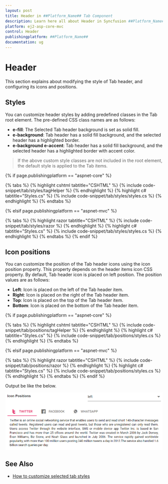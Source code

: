 ```yaml
---
layout: post
title: Header in ##Platform_Name## Tab Component
description: Learn here all about Header in Syncfusion ##Platform_Name## Tab component and more.
platform: ej2-asp-core-mvc
control: Header
publishingplatform: ##Platform_Name##
documentation: ug
---
```



# Header

This section explains about modifying the style of Tab header, and configuring its icons and positions.

## Styles

You can customize header styles by adding predefined classes in the Tab root element. The pre-defined CSS class names are as follows:

* **e-fill**: The Selected Tab header background is set as solid fill.
* **e-background**: Tab header has a solid fill background, and the selected header has a highlighted border.
* **e-background e-accent**: Tab header has a solid fill background, and the selected header has a highlighted border with accent color.

> If the above custom style classes are not included in the root element, the default style is applied to the Tab items.

{% if page.publishingplatform == "aspnet-core" %}

{% tabs %}
{% highlight cshtml tabtitle="CSHTML" %}
{% include code-snippet/tab/styles/tagHelper %}
{% endhighlight %}
{% highlight c# tabtitle="Styles.cs" %}
{% include code-snippet/tab/styles/styles.cs %}
{% endhighlight %}
{% endtabs %}

{% elsif page.publishingplatform == "aspnet-mvc" %}

{% tabs %}
{% highlight razor tabtitle="CSHTML" %}
{% include code-snippet/tab/styles/razor %}
{% endhighlight %}
{% highlight c# tabtitle="Styles.cs" %}
{% include code-snippet/tab/styles/styles.cs %}
{% endhighlight %}
{% endtabs %}
{% endif %}



## Icon positions

You can customize the position of the Tab header icons using the icon position property.  This property depends on the header items icon CSS property.  By default, Tab header icon is placed on left position.  The position values are as follows:

* **Left**: Icon is placed on the left of the Tab header item.
* **Right**: Icon is placed on the right of the Tab header item.
* **Top**: Icon is placed on the top of the Tab header item.
* **Bottom**: Icon is placed on the bottom of the Tab header item.

{% if page.publishingplatform == "aspnet-core" %}

{% tabs %}
{% highlight cshtml tabtitle="CSHTML" %}
{% include code-snippet/tab/positions/tagHelper %}
{% endhighlight %}
{% highlight c# tabtitle="Styles.cs" %}
{% include code-snippet/tab/positions/styles.cs %}
{% endhighlight %}
{% endtabs %}

{% elsif page.publishingplatform == "aspnet-mvc" %}

{% tabs %}
{% highlight razor tabtitle="CSHTML" %}
{% include code-snippet/tab/positions/razor %}
{% endhighlight %}
{% highlight c# tabtitle="Styles.cs" %}
{% include code-snippet/tab/positions/styles.cs %}
{% endhighlight %}
{% endtabs %}
{% endif %}



Output be like the below.

![Icon Positions](./images/position.PNG)

## See Also

* [How to customize selected tab styles](./how-to/customize-selected-tab-styles)